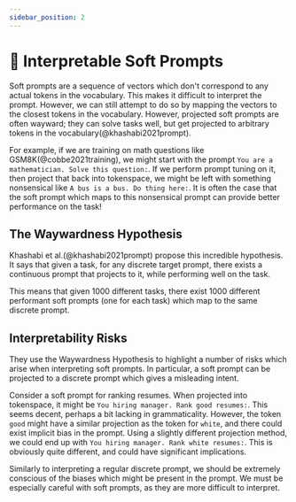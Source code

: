 ```yaml
---
sidebar_position: 2
---
```


# 🔴 Interpretable Soft Prompts

Soft prompts are a sequence of vectors which don't correspond to any actual tokens in the vocabulary. This makes it difficult to interpret the prompt. However, we can still attempt to do so by mapping the vectors to the closest tokens in the vocabulary. However, projected soft prompts are often wayward; they can solve tasks well, but get projected to arbitrary tokens in the vocabulary(@khashabi2021prompt).

For example, if we are training on math questions like GSM8K(@cobbe2021training), we might start with the prompt `You are a mathematician. Solve this question:`. If we perform prompt tuning on it, then project that back into tokenspace, we might be left with something nonsensical like `A bus is a bus. Do thing here:`. It is often the case that the soft prompt which maps to this nonsensical prompt can provide better performance on the task!

## The Waywardness Hypothesis

Khashabi et al.(@khashabi2021prompt) propose this incredible hypothesis. It says that given a task, for any discrete target prompt, there exists a continuous prompt that projects to it, while performing well on the task.

This means that given 1000 different tasks, there exist 1000 different performant soft prompts (one for each task) which map to the same discrete prompt.

## Interpretability Risks

They use the Waywardness Hypothesis to highlight a number of risks which arise when interpreting soft prompts. In particular, a soft prompt can be projected to a discrete prompt which gives a misleading intent.

Consider a soft prompt for ranking resumes. When projected into tokenspace, it might be `You hiring manager. Rank good resumes:`. This seems decent, perhaps a bit lacking in grammaticality. However, the token `good` might have a similar projection as the token for `white`, and there could exist implicit bias in the prompt. Using a slightly different projection method, we could end up with `You hiring manager. Rank white resumes:`. This is obviously quite different, and could have significant implications.

Similarly to interpreting a regular discrete prompt, we should be extremely conscious of the biases which might be present in the prompt. We must be especially careful with soft prompts, as they are more difficult to interpret.
